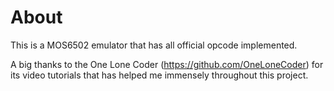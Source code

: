 # About
This is a MOS6502 emulator that has all official opcode implemented.

A big thanks to the One Lone Coder (https://github.com/OneLoneCoder) for its video tutorials that has helped me immensely throughout this project.
